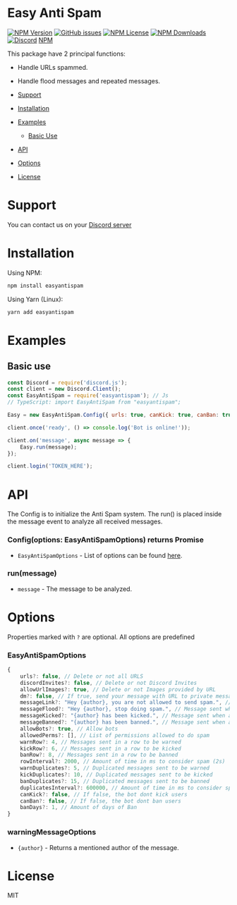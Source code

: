# Easy Anti Spam
<p>
    <a href="https://www.npmjs.com/package/easyantispam"><img alt="NPM Version" src="https://img.shields.io/npm/v/easyantispam"></a>
    <a href="https://github.com/thekevinava/EasyAntiSpam/issues"><img alt="GitHub issues" src="https://img.shields.io/github/issues/thekevinava/EasyAntiSpam"></a>
    <a href="https://www.npmjs.com/package/easyantispam"><img alt="NPM License" src="https://img.shields.io/npm/l/easyantispam"></a>
    <a href="https://www.npmjs.com/package/easyantispam"><img alt="NPM Downloads" src="https://img.shields.io/npm/dt/easyantispam"></a>
    <a href="https://discord.gg/gAFRJpasj5"><img alt="Discord" src="https://img.shields.io/discord/791333925968412703?color=%237289DA&label=Discord&logo=discord"></a>
    <a href="https://www.npmjs.com/package/easyantispam">NPM</a>
</p>

This package have 2 principal functions:
- Handle URLs spammed.
- Handle flood messages and repeated messages.

- [Support](#support)
- [Installation](#installation)
- [Examples](#examples)
    - [Basic Use](#basic-use)
- [API](#api)
- [Options](#options)
- [License](#license)

# Support

You can contact us on your [Discord server](https://discord.gg/gAFRJpasj5)

# Installation
Using NPM:
```js
npm install easyantispam
```
Using Yarn (Linux):
```js
yarn add easyantispam
```

# Examples

## Basic use
```js
const Discord = require('discord.js');
const client = new Discord.Client();
const EasyAntiSpam = require('easyantispam'); // Js
// TypeScript: import EasyAntiSpam from "easyantispam";

Easy = new EasyAntiSpam.Config({ urls: true, canKick: true, canBan: true, warnRow: 3 }); // And more config variables...

client.once('ready', () => console.log('Bot is online!'));

client.on('message', async message => {
    Easy.run(message);
});

client.login('TOKEN_HERE');
```

# API

The Config is to initialize the Anti Spam system.
The run() is placed inside the message event to analyze all received messages.

### Config(options: EasyAntiSpamOptions) returns Promise<boolean>

- `EasyAntiSpamOptions` - List of options can be found [here](#options).

### run(message)

- `message` - The message to be analyzed.

# Options

Properties marked with `?` are optional. All options are predefined

### EasyAntiSpamOptions

```js
{
    urls?: false, // Delete or not all URLS
    discordInvites?: false, // Delete or not Discord Invites 
    allowUrlImages?: true, // Delete or not Images provided by URL
    dm?: false, // If true, send your message with URL to private message
    messageLink?: "Hey {author}, you are not allowed to send spam.", // Message sent when a user send an URL
    messageFlood?: "Hey {author}, stop doing spam.", // Message sent when a user is warned for flood
    messageKicked?: "{author} has been kicked.", // Message sent when a user is kicked
    messageBanned?: "{author} has been banned.", // Message sent when a user is banned
    allowBots?: true, // Allow bots
    allowedPerms?: [], // List of permissions allowed to do spam
    warnRow?: 4, // Messages sent in a row to be warned
    kickRow?: 6, // Messages sent in a row to be kicked
    banRow?: 8, // Messages sent in a row to be banned
    rowInterval?: 2000, // Amount of time in ms to consider spam (2s)
    warnDuplicates?: 5, // Duplicated messages sent to be warned
    kickDuplicates?: 10, // Duplicated messages sent to be kicked
    banDuplicates?: 15, // Duplicated messages sent to be banned
    duplicatesInterval?: 600000, // Amount of time in ms to consider spam (10m)
    canKick?: false, // If false, the bot dont kick users
    canBan?: false, // If false, the bot dont ban users
    banDays?: 1, // Amount of days of Ban
}
```

### warningMessageOptions

- `{author}` - Returns a mentioned author of the message.


# License

MIT

